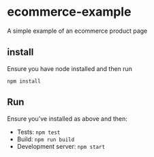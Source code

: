 # ecommerce-example
A simple example of an ecommerce product page

## install
Ensure you have node installed and then run

```npm install```

## Run
Ensure you've installed as above and then:

* Tests: `npm test`
* Build: `npm run build`
* Development server: `npm start`